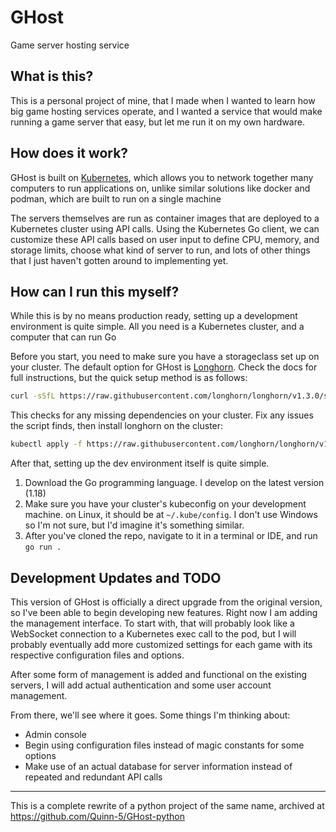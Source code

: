 # GHost

Game server hosting service

## What is this?

This is a personal project of mine, that I made when I wanted to learn how big game hosting services operate, and I wanted a service that would make running a game server that easy, but let me run it on my own hardware.

## How does it work?

GHost is built on [Kubernetes](https://k8s.io), which allows you to network together many computers to run applications on, unlike similar solutions like docker and podman, which are built to run on a single machine

The servers themselves are run as container images that are deployed to a Kubernetes cluster using API calls. Using the Kubernetes Go client, we can customize these API calls based on user input to define CPU, memory, and storage limits, choose what kind of server to run, and lots of other things that I just haven't gotten around to implementing yet.

## How can I run this myself?

While this is by no means production ready, setting up a development environment is quite simple. All you need is a Kubernetes cluster, and a computer that can run Go

Before you start, you need to make sure you have a storageclass set up on your cluster. The default option for GHost is [Longhorn](https://longhorn.io/docs/latest/deploy/install/install-with-kubectl/). Check the docs for full instructions, but the quick setup method is as follows:

```sh
curl -sSfL https://raw.githubusercontent.com/longhorn/longhorn/v1.3.0/scripts/environment_check.sh | bash
```

This checks for any missing dependencies on your cluster. Fix any issues the script finds, then install longhorn on the cluster:

```sh
kubectl apply -f https://raw.githubusercontent.com/longhorn/longhorn/v1.3.0/deploy/longhorn.yaml
```
After that, setting up the dev environment itself is quite simple.

1. Download the Go programming language. I develop on the latest version (1.18)
2. Make sure you have your cluster's kubeconfig on your development machine. on Linux, it should be at ``~/.kube/config``. I don't use Windows so I'm not sure, but I'd imagine it's something similar.
3. After you've cloned the repo, navigate to it in a terminal or IDE, and run ```go run .```

## Development Updates and TODO

This version of GHost is officially a direct upgrade from the original version, so I've been able to begin developing new features. Right now I am adding the management interface. To start with, that will probably look like a WebSocket connection to a Kubernetes exec call to the pod, but I will probably eventually add more customized settings for each game with its respective configuration files and options.

After some form of management is added and functional on the existing servers, I will add actual authentication and some user account management.

From there, we'll see where it goes. Some things I'm thinking about: 
- Admin console
- Begin using configuration files instead of magic constants for some options
- Make use of an actual database for server information instead of repeated and redundant API calls

---
This is a complete rewrite of a python project of the same name, archived at https://github.com/Quinn-5/GHost-python
